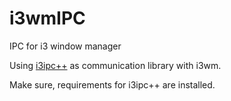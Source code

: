 # i3wmIPC
IPC for i3 window manager

Using [i3ipc++](https://github.com/drmgc/i3ipcpp) as communication library with i3wm.

Make sure, requirements for i3ipc++ are installed.

